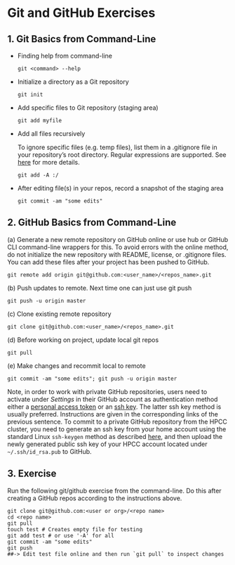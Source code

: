 # Git and GitHub Exercises

## 1. Git Basics from Command-Line

+ Finding help from command-line
  ```
  git <command> --help
  ```

+ Initialize a directory as a Git repository
  ```
  git init
  ```

+ Add specific files to Git repository (staging area) 
  ```
  git add myfile
  ```

+ Add all files recursively

  To ignore specific files (e.g. temp files), list them in a .gitignore file in your repository’s root directory. Regular expressions are supported. See [here](https://help.github.com/articles/ignoring-files/) for more details.

  ```
  git add -A :/
  ```

+ After editing file(s) in your repos, record a snapshot of the staging area
  ```
  git commit -am "some edits"
  ```

## 2. GitHub Basics from Command-Line

(a) Generate a new remote repository on GitHub online or use hub or GitHub CLI command-line wrappers for this. To avoid errors with the online method, do not initialize the new repository with README, license, or .gitignore files. You can add these files after your project has been pushed to GitHub.

```
git remote add origin git@github.com:<user_name>/<repos_name>.git
```

(b) Push updates to remote. Next time one can just use git push

```
git push -u origin master
```

(c) Clone existing remote repository

```
git clone git@github.com:<user_name>/<repos_name>.git
```

(d) Before working on project, update local git repos

```
git pull 
```

(e) Make changes and recommit local to remote

```
git commit -am "some edits"; git push -u origin master
```

Note, in order to work with private GitHub repositories, users need to activate under _Settings_ in their GitHub account as authentication method either a [personal access token](https://docs.github.com/en/authentication/keeping-your-account-and-data-secure/creating-a-personal-access-token) or an [ssh key](https://docs.github.com/en/authentication/connecting-to-github-with-ssh/adding-a-new-ssh-key-to-your-github-account). The latter ssh key method is usually preferred. Instructions are given in the corresponding links of the previous sentence. To commit to a private GitHub repository from the HPCC cluster, you need to generate an ssh key from your home account using the standard Linux `ssh-keygen` method as described [here](https://hpcc.ucr.edu/manuals/login/#ssh-keys), and then upload the newly generated public ssh key of your HPCC account located under `~/.ssh/id_rsa.pub` to GitHub.

## 3. Exercise

Run the following git/github exercise from the command-line. Do this after creating a GitHub repos according to the instructions above.

```
git clone git@github.com:<user or org>/<repo name> 
cd <repo name>
git pull
touch test # Creates empty file for testing
git add test # or use '-A' for all
git commit -am "some edits"
git push 
##-> Edit test file online and then run `git pull` to inspect changes
```


